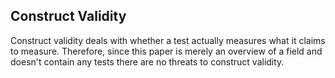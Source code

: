 ## Construct Validity

Construct validity deals with whether a test actually measures what it claims to measure. Therefore, since this paper is merely an overview of a field and doesn't contain any tests there are no threats to construct validity.
